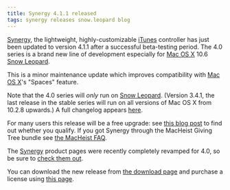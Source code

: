 ```yaml
---
title: Synergy 4.1.1 released
tags: synergy releases snow.leopard blog
---
```


[Synergy](/wiki/Synergy), the lightweight, highly-customizable [iTunes](/wiki/iTunes) controller has just been updated to version 4.1.1 after a successful beta-testing period. The 4.0 series is a brand new line of development especially for [Mac OS X](/wiki/Mac_OS_X) 10.6 [Snow Leopard](/wiki/Snow_Leopard).

This is a minor maintenance update which improves compatibility with [Mac OS X](/wiki/Mac_OS_X)'s "Spaces" feature.

Note that the 4.0 series will _only_ run on [Snow Leopard](/wiki/Snow_Leopard). (Version 3.4.1, the last release in the stable series will run on all versions of Mac OS X from 10.2.8 upwards.) A full changelog appears [here](/products/synergy/history).

For many users this release will be a free upgrade: see [this blog post](/blog/synergy-4.0-upgrades) to find out whether you qualify. If you got Synergy through the MacHeist Giving Tree bundle see [the MacHeist FAQ](/blog/frequently-asked-questions-about-synergy-and-macheist).

The [Synergy](/wiki/Synergy) product pages were recently completely revamped for 4.0, so be sure to [check them out](/products/synergy).

You can download the new release from [the download page](/products/synergy/download) and purchase a license using [this page](https://wincent.com/a/products/synergy-classic/purchase/).
